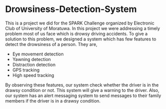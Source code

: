 # Drowsiness-Detection-System
This is a project we did for the SPARK Challenge organized by Electronic Club of University of Moratuwa. In this project we were addressing a timely problem most of us face which is drowsy driving accidents. To give a solution to this problem, we designed a system which has few features to detect the drowsiness of a person. They are, 
  * Eye movement detection
  * Yawning detection
  * Distraction detection
  * GPS tracking
  * High speed tracking
  
By observing these features, our system check whether the driver is in the drawsy condition or not. This system will give a warning to the driver. Also, our system has an alert messaging system to send messages to their family members if the driver is in a drawsy condition. 
